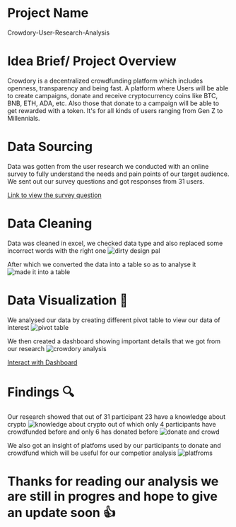 # Project Name
Crowdory-User-Research-Analysis

# Idea Brief/ Project Overview
Crowdory is a decentralized crowdfunding platform which includes openness, transparency and being fast. A platform where Users will be able to create campaigns, donate and receive cryptocurrency coins like BTC, BNB, ETH, ADA, etc. Also those that donate to a campaign will be able to get rewarded with a token. It's for all kinds of users ranging from Gen Z to Millennials.

# Data Sourcing
Data was gotten from the user research we conducted with an online survey to fully understand the needs and pain points of our target audience. We sent out our survey questions and got responses from 31 users.

[Link to view the survey question](https://forms.gle/s4jUsp5DsGg761vE9)

# Data Cleaning
Data was cleaned in excel, we checked data type and also replaced some incorrect words with the right one
![dirty design pal](https://user-images.githubusercontent.com/105246702/176969012-c998bc7f-5236-415e-a1fa-06f2c49d2885.png)

After which we converted the data into a table so as to analyse it
![made it into a table](https://user-images.githubusercontent.com/105246702/176969056-b2d9abae-9083-4229-bac2-c3a64fd7add9.png)
 
# Data Visualization 👀
We analysed our data by creating different pivot table to view our data of interest
![pivot table](https://user-images.githubusercontent.com/105246702/176969183-a6141f9d-8e18-4d53-a29b-be4913516134.png)
 
We then created a dashboard showing important details that we got from our research
![crowdory analysis](https://user-images.githubusercontent.com/105246702/176969305-a971077f-f4cf-47be-8d35-852f932d11dc.png)

[Interact with Dashboard](https://adeyonu-my.sharepoint.com/:x:/g/personal/temyd_adeyonu_onmicrosoft_com/EXK2vlHsiPRBpn_nOUnrJ6YB97lizHFj4McwDqlN4IP3sA?e=sit3WF)

# Findings 🔍
Our research showed that out of 31 participant 23 have a knowledge about crypto ![knowledge about crypto](https://user-images.githubusercontent.com/105246702/176970279-fd2cf853-d1f9-4e64-aed9-05a17fb3ba55.png) out of which only 4 participants have crowdfunded before and only 6 has donated before ![donate and crowd](https://user-images.githubusercontent.com/105246702/176970383-83ee27eb-1f22-4e29-9725-328d5a45832f.png)

We also got an insight of platfoms used by our participants to donate and crowdfund  which will be useful for our competior analysis
![platfroms](https://user-images.githubusercontent.com/105246702/176970938-3da272ef-80ae-44eb-9964-8834d385da3c.png)


# Thanks for reading our analysis we are still in progres and hope to give an update soon 👍
